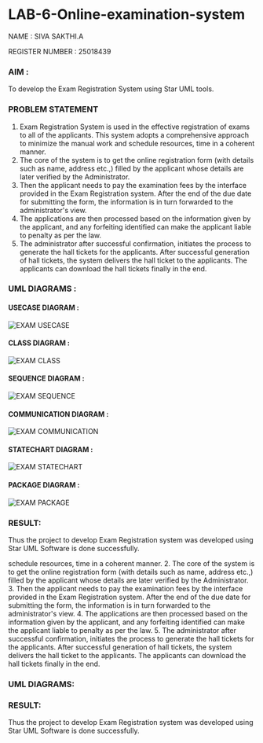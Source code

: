 # LAB-6-Online-examination-system

NAME : SIVA SAKTHI.A

REGISTER NUMBER : 25018439

### AIM :
To develop the Exam Registration System using Star UML tools.

### PROBLEM STATEMENT
1. Exam Registration System is used in the effective registration of exams to all of the
applicants. This system adopts a comprehensive approach to minimize the manual work and
schedule resources, time in a coherent manner.
2. The core of the system is to get the online registration form (with details such as name,
address etc.,) filled by the applicant whose details are later verified by the Administrator.
3. Then the applicant needs to pay the examination fees by the interface provided in the
Exam Registration system. After the end of the due date for submitting the form, the
information is in turn forwarded to the administrator's view.
4. The applications are then processed based on the information given by the applicant,
and any forfeiting identified can make the applicant liable to penalty as per the law.
5. The administrator after successful confirmation, initiates the process to generate the
hall tickets for the applicants. After successful generation of hall tickets, the system delivers
the hall ticket to the applicants. The applicants can download the hall tickets finally in the end.

### UML DIAGRAMS :

#### USECASE DIAGRAM :

![EXAM USECASE](https://github.com/23005529/LAB-6-Online-examination-system/assets/139842207/74644b0b-e40d-411e-b49e-e4077956b1c4)

#### CLASS DIAGRAM :

![EXAM CLASS](https://github.com/23005529/LAB-6-Online-examination-system/assets/139842207/ba83353b-a1af-4c09-9820-057344a569a4)

#### SEQUENCE DIAGRAM :

![EXAM SEQUENCE](https://github.com/23005529/LAB-6-Online-examination-system/assets/139842207/62a582cf-8e62-4919-b181-77fc0881817c)

#### COMMUNICATION DIAGRAM :

![EXAM COMMUNICATION](https://github.com/23005529/LAB-6-Online-examination-system/assets/139842207/66ad6d42-f53d-4af9-bd15-d9332dd4007f)

#### STATECHART DIAGRAM :

![EXAM STATECHART](https://github.com/23005529/LAB-6-Online-examination-system/assets/139842207/eabf9ebb-1c28-43c1-b0c7-ec1547ac4836)

#### PACKAGE DIAGRAM :

![EXAM PACKAGE](https://github.com/23005529/LAB-6-Online-examination-system/assets/139842207/d531fc54-8610-481e-ab74-20fcabd44339)

### RESULT:
Thus the project to develop Exam Registration system was developed using Star UML
Software is done successfully.

schedule resources, time in a coherent manner.
2. The core of the system is to get the online registration form (with details such as name,
address etc.,) filled by the applicant whose details are later verified by the Administrator.
3. Then the applicant needs to pay the examination fees by the interface provided in the
Exam Registration system. After the end of the due date for submitting the form, the
information is in turn forwarded to the administrator's view.
4. The applications are then processed based on the information given by the applicant,
and any forfeiting identified can make the applicant liable to penalty as per the law.
5. The administrator after successful confirmation, initiates the process to generate the
hall tickets for the applicants. After successful generation of hall tickets, the system delivers
the hall ticket to the applicants. The applicants can download the hall tickets finally in the end.
### UML DIAGRAMS:



### RESULT:
Thus the project to develop Exam Registration system was developed using Star UML
Software is done successfully.
